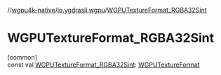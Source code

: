 //[wgpu4k-native](../../index.md)/[io.ygdrasil.wgpu](index.md)/[WGPUTextureFormat_RGBA32Sint](-w-g-p-u-texture-format_-r-g-b-a32-sint.md)

# WGPUTextureFormat_RGBA32Sint

[common]\
const val [WGPUTextureFormat_RGBA32Sint](-w-g-p-u-texture-format_-r-g-b-a32-sint.md): [WGPUTextureFormat](-w-g-p-u-texture-format/index.md)